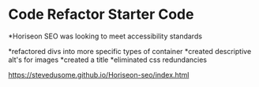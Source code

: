 # Code Refactor Starter Code

*Horiseon SEO was looking to meet accessibility standards

*refactored divs into more specific types of container
*created descriptive alt's for images
*created a title
*eliminated css redundancies

https://stevedusome.github.io/Horiseon-seo/index.html

